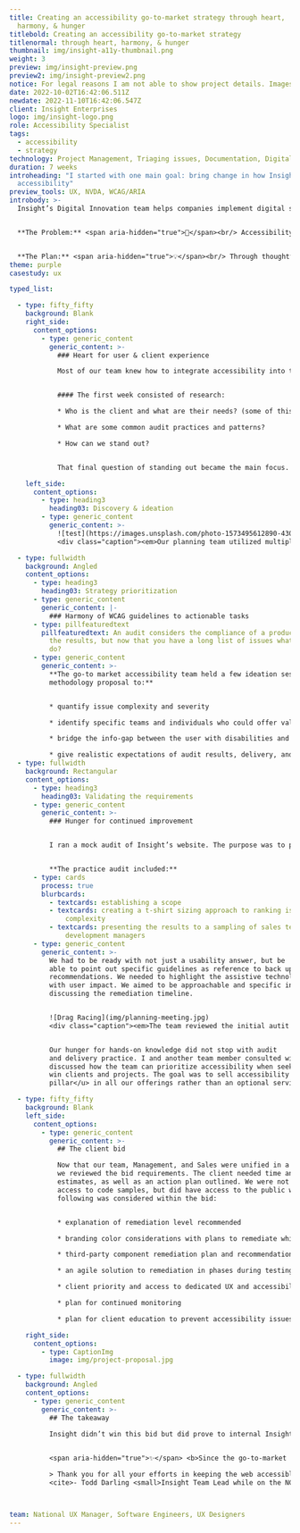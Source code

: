 ```yaml
---
title: Creating an accessibility go-to-market strategy through heart,
  harmony, & hunger
titlebold: Creating an accessibility go-to-market strategy
titlenormal: through heart, harmony, & hunger
thumbnail: img/insight-a11y-thumbnail.png
weight: 3
preview: img/insight-preview.png
preview2: img/insight-preview2.png
notice: For legal reasons I am not able to show project details. Images are representational only.
date: 2022-10-02T16:42:06.511Z
newdate: 2022-11-10T16:42:06.547Z
client: Insight Enterprises
logo: img/insight-logo.png
role: Accessibility Specialist
tags:
  - accessibility
  - strategy
technology: Project Management, Triaging issues, Documentation, Digital Strategy
duration: 7 weeks
introheading: "I started with one main goal: bring change in how Insight markets
  accessibility"
preview_tools: UX, NVDA, WCAG/ARIA
introbody: >-
  Insight’s Digital Innovation team helps companies implement digital solutions from discovery to delivery. During 2019 select individuals from the team came together to improve Insight's stake in accessibility. My role in this go-to-market plan involved ideation, creation of a delivery deck, documentation for bid strategy, and triage.


  **The Problem:** <span aria-hidden="true">🤔</span><br/> Accessibility as an integrated solution was lacking. Insight had several subject matter experts but outisde of internal initiatives was not making use of this knowledge for clients.


  **The Plan:** <span aria-hidden="true">💡</span><br/> Through thoughtful internal planning and education a go-to-market strategy for Insight would be launched as a way for Insight to start taking on accessibility-specific projects. This would start with team education and would end with a client bid. 
theme: purple
casestudy: ux

typed_list:

  - type: fifty_fifty
    background: Blank
    right_side:
      content_options:
        - type: generic_content
          generic_content: >-
            ### Heart for user & client experience

            Most of our team knew how to integrate accessibility into the design and development process, but we didn’t have a formal audit methodology.


            #### The first week consisted of research:

            * Who is the client and what are their needs? (some of this was provided by the client prior to the bid)

            * What are some common audit practices and patterns?

            * How can we stand out?


            That final question of standing out became the main focus. Our team had the heart and the accessible design/development experience, but we lacked audit-specific experience. Rather than keep the deliverable to only a handoff of data the team focused on integrating remediation as part of the bid. We sought to answer the “okay, now what?” that can follow introducing anyone to new concepts. We sought empathy in our bid for clients that may be overwhelmed with the changes needed for compliance.

    left_side:
      content_options:
        - type: heading3
          heading03: Discovery & ideation 
        - type: generic_content
          generic_content: >-
            ![test](https://images.unsplash.com/photo-1573495612890-430e48b164df?ixlib=rb-4.0.3&ixid=MnwxMjA3fDB8MHxzZWFyY2h8MzB8fHRlY2glMjByZXNlYXJjaHxlbnwwfHwwfHw%3D&auto=format&fit=crop&w=500&q=60)
            <div class="caption"><em>Our planning team utilized multiple tools in the initial discovery stage.</em></div>

  - type: fullwidth
    background: Angled
    content_options:
      - type: heading3
        heading03: Strategy prioritization
      - type: generic_content
        generic_content: |-
          ### Harmony of WCAG guidelines to actionable tasks
      - type: pillfeaturedtext
        pillfeaturedtext: An audit considers the compliance of a product and the data as
          the results, but now that you have a long list of issues what do you
          do?
      - type: generic_content
        generic_content: >-
          **The go-to market accessibility team held a few ideation sessions resulting in a
          methodology proposal to:**


          * quantify issue complexity and severity

          * identify specific teams and individuals who could offer valuable remediation experience for a variety of issues

          * bridge the info-gap between the user with disabilities and stakeholders that still struggle to see accessibility as beneficial outside of lawsuit prevention 

          * give realistic expectations of audit results, delivery, and remediation planning without first seeing the design or code for the product involved in the bid
  - type: fullwidth
    background: Rectangular
    content_options:
      - type: heading3
        heading03: Validating the requirements
      - type: generic_content
        generic_content: >-
          ### Hunger for continued improvement


          I ran a mock audit of Insight’s website. The purpose was to practice and present to project stakeholders a real plan for changes that should and could be implemented internally. 


          **The practice audit included:**
      - type: cards
        process: true
        blurbcards:
          - textcards: establishing a scope
          - textcards: creating a t-shirt sizing approach to ranking issue severity and
              complexity
          - textcards: presenting the results to a sampling of sales team managers and
              development managers
      - type: generic_content
        generic_content: >-
          We had to be ready with not just a usability answer, but be
          able to point out specific guidelines as reference to back up our
          recommendations. We needed to highlight the assistive technology along
          with user impact. We aimed to be approachable and specific in
          discussing the remediation timeline.


          ![Drag Racing](img/planning-meeting.jpg)
          <div class="caption"><em>The team reviewed the initial autit results. We discovered some initial gaps in the proposal and refined before sending the documentation to Sales.</em></div>


          Our hunger for hands-on knowledge did not stop with audit
          and delivery practice. I and another team member consulted with the sales team. We
          discussed how the team can prioritize accessibility when seeking to
          win clients and projects. The goal was to sell accessibility as a new
          pillar</u> in all our offerings rather than an optional service."

  - type: fifty_fifty
    background: Blank
    left_side:
      content_options:
        - type: generic_content
          generic_content: >-
            ## The client bid

            Now that our team, Management, and Sales were unified in a strategy,
            we reviewed the bid requirements. The client needed time and cost
            estimates, as well as an action plan outlined. We were not given
            access to code samples, but did have access to the public website. The
            following was considered within the bid:


            * explanation of remediation level recommended

            * branding color considerations with plans to remediate while keeping identity intact if issues are found

            * third-party component remediation plan and recommendations for easy, accessible solutions if issues are found

            * an agile solution to remediation in phases during testing process

            * client priority and access to dedicated UX and accessibility experts for questions

            * plan for continued monitoring

            * plan for client education to prevent accessibility issues from being reintroduced

    right_side:
      content_options:
        - type: CaptionImg
          image: img/project-proposal.jpg           

  - type: fullwidth
    background: Angled
    content_options:
      - type: generic_content
        generic_content: >-
          ## The takeaway
          
          Insight didn’t win this bid but did prove to internal Insight team members and managers the need for improvements within each department. Initiatives were shortly implemented to encourage team members to get certified and engage in training. This directly led to the Accessibility track of new teammate onboarding. 


          <span aria-hidden="true">✨</span> <b>Since the go-to-market project, Insight continues to improve how it markets accessibility.</b> The company has made marked efforts in treating accessibility as an ongoing goal for digital products and people.

          > Thank you for all your efforts in keeping the web accessible.<br>
          <cite>- Todd Darling <small>Insight Team Lead while on the NCDOT contract</small></cite>



team: National UX Manager, Software Engineers, UX Designers
---
```

